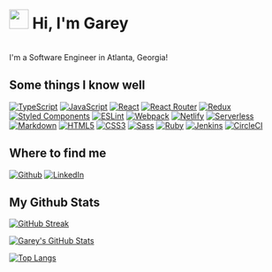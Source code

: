 # <a href="#"><img src="https://cdn.jsdelivr.net/gh/gareys/assets-cdn/gareys/wave.gif" width="35px" /></a>&nbsp;<b>Hi, I'm Garey</b>
<br>
I'm a Software Engineer in Atlanta, Georgia!
<br>
<h2>Some things I know well</h2>
<p>
  <a href="#"><img alt="TypeScript" src="https://img.shields.io/badge/-TypeScript-2d79c7?style=flat-square&logo=TypeScript&logoColor=white" /></a>
  <a href="#"><img alt="JavaScript" src="https://img.shields.io/badge/-JavaScript-F7DF1E?style=flat-square&logo=javascript&logoColor=black" /></a>
  <a href="#"><img alt="React" src="https://img.shields.io/badge/-React-45b8d8?style=flat-square&logo=react&logoColor=white" /></a>
  <a href="#"><img alt="React Router" src="https://img.shields.io/badge/-React_Router-CA4245?style=flat-square&logo=react-router&logoColor=white" /></a>
  <a href="#"><img alt="Redux" src="https://img.shields.io/badge/-Redux-764ABC?style=flat-square&logo=redux&logoColor=white" /></a>
  <a href="#"><img alt="Styled Components" src="https://img.shields.io/badge/-Styled_Components-db7092?style=flat-square&logo=styled-components&logoColor=white" /></a>
  <a href="#"><img alt="ESLint" src="https://img.shields.io/badge/-ESLint-4B32C3?style=flat-square&logo=eslint&logoColor=white" /></a>
  <a href="#"><img alt="Webpack" src="https://img.shields.io/badge/-Webpack-8DD6F9?style=flat-square&logo=webpack&logoColor=white" /></a>
  <a href="#"><img alt="Netlify" src="https://img.shields.io/badge/-Netlify-00C7B7?style=flat-square&logo=netlify&logoColor=white" /></a>
  <a href="#"><img alt="Serverless" src="https://img.shields.io/badge/-Serverless-000000?style=flat-square&logo=Serverless&logoColor=fd5750" /></a>
  <a href="#"><img alt="Markdown" src="https://img.shields.io/badge/-Markdown-000000?style=flat-square&logo=Markdown&logoColor=white" /></a>
  <a href="#"><img alt="HTML5" src="https://img.shields.io/badge/-HTML5-E34F26?style=flat-square&logo=html5&logoColor=white" /></a>
  <a href="#"><img alt="CSS3" src="https://img.shields.io/badge/-CSS3-1572B6?style=flat-square&logo=visual%20studio%20code&logoColor=white" /></a>
  <a href="#"><img alt="Sass" src="https://img.shields.io/badge/-Sass-CC6699?style=flat-square&logo=sass&logoColor=white" /></a>
  <a href="#"><img alt="Ruby" src="https://img.shields.io/badge/-Ruby-c60000?style=flat-square&logo=Ruby&logoColor=white" /></a>
  <a href="#"><img alt="Jenkins" src="https://img.shields.io/badge/-Jenkins-95ce02?style=flat-square&logo=Jenkins&logoColor=white" /></a>
  <a href="#"><img alt="CircleCI" src="https://img.shields.io/badge/-CircleCI-000000?style=flat-square&logo=CircleCI&logoColor=white" /></a>
</p>

<h2>Where to find me</h2>
<p>
  <a href="https://github.com/gareys" target="_blank"><img alt="Github" src="https://img.shields.io/badge/-GitHub-%2312100E.svg?&style=for-the-badge&logo=Github&logoColor=white" /></a>
  <a href="https://www.linkedin.com/in/gareys/" target="_blank"><img alt="LinkedIn" src="https://img.shields.io/badge/-Linkedin-%230077B5.svg?&style=for-the-badge&logo=linkedin&logoColor=white" /></a>
</p>

<h2>My Github Stats</h2>

[![GitHub Streak](https://github-readme-streak-stats.herokuapp.com?user=gareys&hide_border=true&currStreakNum=161616&sideNums=161616&sideLabels=161616&ring=0366D6&currStreakLabel=0366D6&fire=0366D6)](#)

[![Garey's GitHub Stats](https://github-readme-stats.vercel.app/api?username=gareys&show_icons=true&hide_border=true&bg_color=FFFFFF&title_color=0366D6&icon_color=0366D6&text_color=000000&hide_title=true)](#)

[![Top Langs](https://github-readme-stats.vercel.app/api/top-langs/?username=gareys&layout=compact&hide_border=true&bg_color=FFFFFF&title_color=0366D6&exclude_repo=homework,treebook,TeamCalc,PictureBook)](#)
